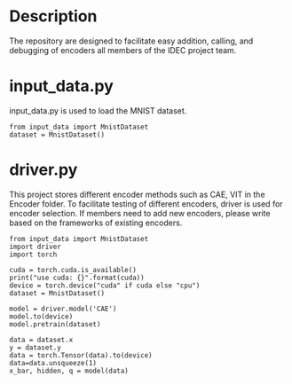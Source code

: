 # Description
The repository are designed to facilitate easy addition, calling, and debugging of encoders all members of the IDEC project team.
# input_data.py
input_data.py is used to load the MNIST dataset.
```shell
from input_data import MnistDataset
dataset = MnistDataset()
```
# driver.py
This project stores different encoder methods such as CAE, VIT in the Encoder folder. To facilitate testing of different encoders, driver is used for encoder selection. If members need to add new encoders, please write based on the frameworks of existing encoders.
```shell
from input_data import MnistDataset
import driver
import torch

cuda = torch.cuda.is_available()
print("use cuda: {}".format(cuda))
device = torch.device("cuda" if cuda else "cpu")
dataset = MnistDataset()

model = driver.model('CAE')
model.to(device)
model.pretrain(dataset)

data = dataset.x
y = dataset.y
data = torch.Tensor(data).to(device)
data=data.unsqueeze(1)
x_bar, hidden, q = model(data)
```
